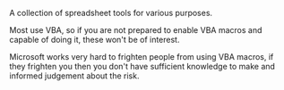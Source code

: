 A collection of spreadsheet tools for various purposes.

Most use VBA, so if you are not prepared to enable VBA macros and capable of doing it, these won't be of interest.

Microsoft works very hard to frighten people from using VBA macros, if they frighten you then you don't have sufficient knowledge to make and informed judgement about the risk.